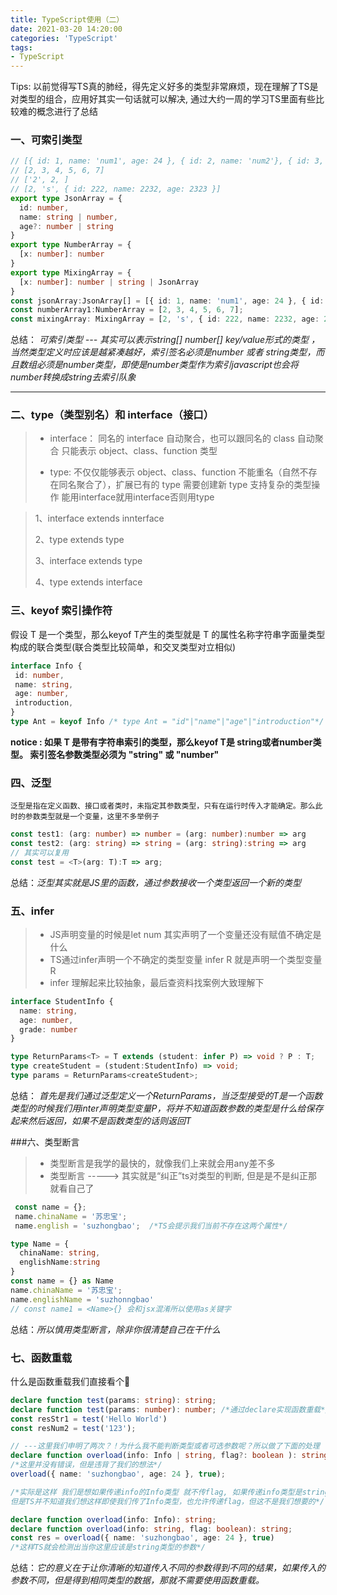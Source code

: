 ```yaml
---
title: TypeScript使用（二）
date: 2021-03-20 14:20:00
categories: 'TypeScript'
tags:
- TypeScript
---
```


Tips: 以前觉得写TS真的肺经，得先定义好多的类型非常麻烦，现在理解了TS是对类型的组合，应用好其实一句话就可以解决,
通过大约一周的学习TS里面有些比较难的概念进行了总结
### 一、可索引类型
```ts
// [{ id: 1, name: 'num1', age: 24 }, { id: 2, name: 'num2'}, { id: 3, name: 'num2', age: '25'}]
// [2, 3, 4, 5, 6, 7]
// ['2', 2, ]
// [2, 's', { id: 222, name: 2232, age: 2323 }]
export type JsonArray = {
  id: number,
  name: string | number,
  age?: number | string
}
export type NumberArray = {
  [x: number]: number
}
export type MixingArray = {
  [x: number]: number | string | JsonArray
}
const jsonArray:JsonArray[] = [{ id: 1, name: 'num1', age: 24 }, { id: 2, name: 'num2'}, { id: 3, name: 'num2', age: '25'}]
const numberArray1:NumberArray = [2, 3, 4, 5, 6, 7];
const mixingArray: MixingArray = [2, 's', { id: 222, name: 2232, age: 2323 }]
```
总结： *可索引类型 --- 其实可以表示string[] number[] key/value形式的类型 ，当然类型定义时应该是越紧凑越好，索引签名必须是number 或者 string类型，而且数组必须是number类型，即使是number类型作为索引javascript也会将number转换成string去索引队象*

-------

### 二、type（类型别名）和 interface（接口）
>+ interface：
同名的 interface 自动聚合，也可以跟同名的 class 自动聚合
只能表示 object、class、function 类型
> 
>+ type:
不仅仅能够表示 object、class、function
不能重名（自然不存在同名聚合了），扩展已有的 type 需要创建新 type
支持复杂的类型操作
能用interface就用interface否则用type

> 1、interface extends innterface
> 
> 2、type extends type
> 
> 3、interface extends type
> 
> 4、type extends interface


### 三、keyof 索引操作符
假设 T 是一个类型，那么keyof T产生的类型就是 T 的属性名称字符串字面量类型构成的联合类型(联合类型比较简单，和交叉类型对立相似)
```ts
interface Info {
 id: number,
 name: string,
 age: number,
 introduction,
}
type Ant = keyof Info /* type Ant = "id"|"name"|"age"|"introduction"*/
```
**notice : 如果 T 是带有字符串索引的类型，那么keyof T是 string或者number类型。 索引签名参数类型必须为 "string" 或 "number"**

### 四、泛型
    泛型是指在定义函数、接口或者类时，未指定其参数类型，只有在运行时传入才能确定。那么此时的参数类型就是一个变量，这里不多举例子
```ts
const test1: (arg: number) => number = (arg: number):number => arg
const test2: (arg: string) => string = (arg: string):string => arg
// 其实可以复用
const test = <T>(arg: T):T => arg;
```
总结：*泛型其实就是JS里的函数，通过参数接收一个类型返回一个新的类型*

### 五、infer
>+ JS声明变量的时候是let num 其实声明了一个变量还没有赋值不确定是什么
>+ TS通过infer声明一个不确定的类型变量 infer R 就是声明一个类型变量R
>+ infer 理解起来比较抽象，最后查资料找案例大致理解下
```ts
interface StudentInfo {
  name: string,
  age: number,
  grade: number
}

type ReturnParams<T> = T extends (student: infer P) => void ? P : T;
type createStudent = (student:StudentInfo) => void;
type params = ReturnParams<createStudent>;

```
总结： *首先是我们通过泛型定义一个ReturnParams，当泛型接受的T是一个函数类型的时候我们用inter声明类型变量P，将并不知道函数参数的类型是什么给保存起来然后返回，如果不是函数类型的话则返回T*

###六、类型断言
>+ 类型断言是我学的最快的，就像我们上来就会用any差不多
>+ 类型断言 -----> 其实就是“纠正”ts对类型的判断,  但是是不是纠正那就看自己了

```ts
 const name = {};
 name.chinaName = '苏忠宝';
 name.english = 'suzhongbao';  /*TS会提示我们当前不存在这两个属性*/

type Name = {
  chinaName: string,
  englishName:string
}
const name = {} as Name
name.chinaName = '苏忠宝';
name.englishName = 'suzhonngbao'
// const name1 = <Name>{} 会和jsx混淆所以使用as关键字
```
总结：*所以慎用类型断言，除非你很清楚自己在干什么*

### 七、函数重载
什么是函数重载我们直接看个🌰
```ts
declare function test(params: string): string;
declare function test(params: number): number; /*通过declare实现函数重载*/
const resStr1 = test('Hello World')
const resNum2 = test('123');

// ---这里我们申明了两次？！为什么我不能判断类型或者可选参数呢？所以做了下面的处理
declare function overload(info: Info | string, flag?: boolean ): string;
/*这里并没有错误，但是违背了我们的想法*/
overload({ name: 'suzhongbao', age: 24 }, true);

/*实际是这样 我们是想如果传递info的Info类型 就不传flag, 如果传递info类型是string就传递flag，
但是TS并不知道我们想这样即使我们传了Info类型，也允许传递flag，但这不是我们想要的*/

declare function overload(info: Info): string;
declare function overload(info: string, flag: boolean): string;
const res = overload({ name: 'suzhongbao', age: 24 }, true)
/*这样TS就会检测出当你这里应该是string类型的参数*/
```
总结：*它的意义在于让你清晰的知道传入不同的参数得到不同的结果，如果传入的参数不同，但是得到相同类型的数据，那就不需要使用函数重载。*
